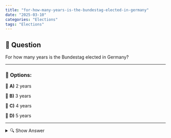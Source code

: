 ```yaml
---
title: "for-how-many-years-is-the-bundestag-elected-in-germany"
date: "2025-03-10"
categories: "Elections"
tags: "Elections"
---
```


## 📌 **Question**

For how many years is the Bundestag elected in Germany?



---

### 📝 **Options:**

🔘 **A)** 2 years

🔘 **B)** 3 years

🔘 **C)** 4 years

🔘 **D)** 5 years

---

<details>
  <summary>🔍 Show Answer</summary>

  <p>
💡  <b>Correct Answer:</b>  c
  </p>
  <p>
    📖<b>Explanation:</b>
    The Bundestag is the German federal parliament and the central legislative body of the Federal Republic of Germany. He is elected by the citizens and plays a decisive role in legislation, control of the government and the election of the Federal Chancellor. The regular Bundestag elections allow for a change in political composition and reflect the will of the population. The duration of the legislative period determines how long the Bundestag remains in office before new elections are held.

**Question:** For how many years will the Bundestag be elected in Germany?

a: 2 years  
b: 3 years  
c: 4 years  
d: 5 years
  </p>
</details>
